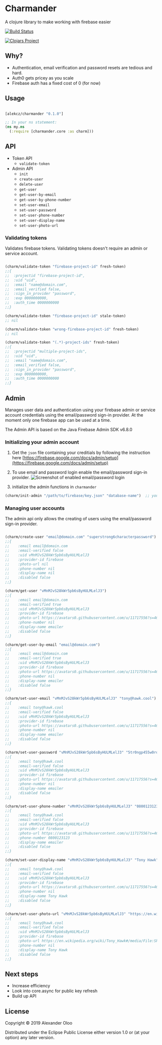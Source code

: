 # Charmander

A clojure library to make working with firebase easier

[![Build Status](https://travis-ci.org/alekcz/charmander.svg?branch=master)](https://travis-ci.org/alekcz/charmander)

[![Clojars Project](https://img.shields.io/clojars/v/alekcz/charmander.svg)](https://clojars.org/alekcz/charmander)


## Why?

- Authentication, email verification and password resets are tedious and hard. 
- Auth0 gets pricey as you scale
- Firebase auth has a fixed cost of 0 (for now)

## Usage

```clojure

[alekcz/charmander "0.1.0"]

;; In your ns statement:
(ns my.ns
  (:require [charmander.core :as charm]))

```

## API
- Token API
  * `validate-token`
- Admin API
  * `init`
  * `create-user`
  * `delete-user`
  * `get-user`
  * `get-user-by-email`
  * `get-user-by-phone-number`
  * `set-user-email`
  * `set-user-password`
  * `set-user-phone-number`
  * `set-user-display-name`
  * `set-user-photo-url`

### Validating tokens

Validates firebase tokens. Validating tokens doesn't require an admin or service account.

```clojure

(charm/validate-token "firebase-project-id" fresh-token)  
;;{
;;	:projectid "firebase-project-id", 
;;	:uid "uid", 
;;	:email "name@domain.com", 
;;	:email_verified false, 
;;	:sign_in_provider "password", 
;;	:exp 0000000000, 
;;	:auth_time 0000000000
;;}

(charm/validate-token "firebase-project-id" stale-token)
;; nil

(charm/validate-token "wrong-firebase-project-id" fresh-token)
;; nil

(charm/validate-token "(.*)-project-ids" fresh-token)
;;{
;;	:projectid "multiple-project-ids", 
;;	:uid "uid", 
;;	:email "name@domain.com", 
;;	:email_verified false, 
;;	:sign_in_provider "password", 
;;	:exp 0000000000, 
;;	:auth_time 0000000000
;;}

```

## Admin 

Manages user data and authentication using your firebase admin or service account credentials using the email/password sign-in provider. At the moment only one firebase app can be used at a time.   

The Admin API is based on the Java Firebase Admin SDK v6.8.0



### Initializing your admin account

1. Get the `json` file containing your creditials by following the instruction here [https://firebase.google.com/docs/admin/setup](https://firebase.google.com/docs/admin/setup)  

2. To use email and password login enable the email/password sign-in provider.
![Screenshot of enabled email/password login](activate-email-login?raw=true "Authentication Dashboard")

3. initialize the admin functions in `charmander`

```clojure
(charm/init-admin "/path/to/firebase/key.json" "database-name")  ;; you may need to create a database first
```

### Managing user accounts
The admin api only allows the creating of users using the email/password sign-in provider.

```clojure

(charm/create-user "email@domain.com" "superstrong6characterpassword")  
;;{   
;;    :email email@domain.com
;;    :email-verified false
;;    :uid vMnMJvS28kWr5pb6sByHULMLelJ3
;;    :provider-id firebase
;;    :photo-url nil
;;    :phone-number nil
;;    :display-name nil
;;    :disabled false
;;}

(charm/get-user "vMnMJvS28kWr5pb6sByHULMLelJ3")  
;;{   
;;    :email email@domain.com
;;    :email-verified true
;;    :uid vMnMJvS28kWr5pb6sByHULMLelJ3
;;    :provider-id firebase
;;    :photo-url https://avatars0.githubusercontent.com/u/11717556?s=460&v=4
;;    :phone-number nil
;;    :display-name emailer
;;    :disabled false
;;}

(charm/get-user-by-email "email@domain.com")  
;;{   
;;    :email email@domain.com
;;    :email-verified true
;;    :uid vMnMJvS28kWr5pb6sByHULMLelJ3
;;    :provider-id firebase
;;    :photo-url https://avatars0.githubusercontent.com/u/11717556?s=460&v=4
;;    :phone-number nil
;;    :display-name emailer
;;    :disabled false
;;}

(charm/set-user-email "vMnMJvS28kWr5pb6sByHULMLelJ3" "tony@hawk.cool")  
;;{   
;;    :email tony@hawk.cool
;;    :email-verified false
;;    :uid vMnMJvS28kWr5pb6sByHULMLelJ3
;;    :provider-id firebase
;;    :photo-url https://avatars0.githubusercontent.com/u/11717556?s=460&v=4
;;    :phone-number nil
;;    :display-name emailer
;;    :disabled false
;;}

(charm/set-user-password "vMnMJvS28kWr5pb6sByHULMLelJ3" "5tr0ngp455w0rd")  
;;{   
;;    :email tony@hawk.cool
;;    :email-verified false
;;    :uid vMnMJvS28kWr5pb6sByHULMLelJ3
;;    :provider-id firebase
;;    :photo-url https://avatars0.githubusercontent.com/u/11717556?s=460&v=4
;;    :phone-number nil
;;    :display-name emailer
;;    :disabled false
;;}

(charm/set-user-phone-number "vMnMJvS28kWr5pb6sByHULMLelJ3" "0800123123")  
;;{   
;;    :email tony@hawk.cool
;;    :email-verified false
;;    :uid vMnMJvS28kWr5pb6sByHULMLelJ3
;;    :provider-id firebase
;;    :photo-url https://avatars0.githubusercontent.com/u/11717556?s=460&v=4
;;    :phone-number 0800123123
;;    :display-name emailer
;;    :disabled false
;;}

(charm/set-user-display-name "vMnMJvS28kWr5pb6sByHULMLelJ3" "Tony Hawk")  
;;{   
;;    :email tony@hawk.cool
;;    :email-verified false
;;    :uid vMnMJvS28kWr5pb6sByHULMLelJ3
;;    :provider-id firebase
;;    :photo-url https://avatars0.githubusercontent.com/u/11717556?s=460&v=4
;;    :phone-number nil
;;    :display-name Tony Hawk
;;    :disabled false
;;}

(charm/set-user-photo-url "vMnMJvS28kWr5pb6sByHULMLelJ3" "https://en.wikipedia.org/wiki/Tony_Hawk#/media/File:Skater_Tony_Hawk.jpg")  
;;{   
;;    :email tony@hawk.cool
;;    :email-verified false
;;    :uid vMnMJvS28kWr5pb6sByHULMLelJ3
;;    :provider-id firebase
;;    :photo-url https://en.wikipedia.org/wiki/Tony_Hawk#/media/File:Skater_Tony_Hawk.jpg
;;    :phone-number nil
;;    :display-name Tony Hawk
;;    :disabled false
;;}

```

## Next steps

- Increase efficiency
- Look into core.async for public key refresh
- Build up API 

## License

Copyright © 2019 Alexander Oloo

Distributed under the Eclipse Public License either version 1.0 or (at
your option) any later version.
